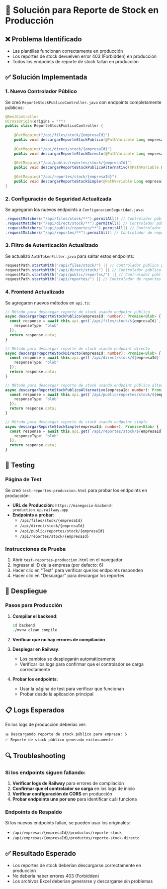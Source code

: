 # 🔧 Solución para Reporte de Stock en Producción

## ❌ Problema Identificado
- Las plantillas funcionan correctamente en producción
- Los reportes de stock devuelven error 403 (Forbidden) en producción
- Todos los endpoints de reporte de stock fallan en producción

## ✅ Solución Implementada

### 1. Nuevo Controlador Público
Se creó `ReporteStockPublicoController.java` con endpoints completamente públicos:

```java
@RestController
@CrossOrigin(origins = "*")
public class ReporteStockPublicoController {
    
    @GetMapping("/api/files/stock/{empresaId}")
    public void descargarReporteStockPublico(@PathVariable Long empresaId, HttpServletResponse response)
    
    @GetMapping("/api/direct/stock/{empresaId}")
    public void descargarReporteStockDirecto(@PathVariable Long empresaId, HttpServletResponse response)
    
    @GetMapping("/api/public/reportes/stock/{empresaId}")
    public void descargarReporteStockPublicoAlternativo(@PathVariable Long empresaId, HttpServletResponse response)
    
    @GetMapping("/api/reportes/stock/{empresaId}")
    public void descargarReporteStockSimple(@PathVariable Long empresaId, HttpServletResponse response)
}
```

### 2. Configuración de Seguridad Actualizada
Se agregaron los nuevos endpoints a `ConfiguracionSeguridad.java`:

```java
.requestMatchers("/api/files/stock/**").permitAll() // Controlador público para reporte de stock
.requestMatchers("/api/direct/stock/**").permitAll() // Controlador público directo para reporte de stock
.requestMatchers("/api/public/reportes/**").permitAll() // Controlador público para reportes
.requestMatchers("/api/reportes/**").permitAll() // Controlador de reportes completamente público
```

### 3. Filtro de Autenticación Actualizado
Se actualizó `AuthTokenFilter.java` para saltar estos endpoints:

```java
requestPath.startsWith("/api/files/stock/") || // Controlador público para reporte de stock
requestPath.startsWith("/api/direct/stock/") || // Controlador público directo para reporte de stock
requestPath.startsWith("/api/public/reportes/") || // Controlador público para reportes
requestPath.startsWith("/api/reportes/") || // Controlador de reportes completamente público
```

### 4. Frontend Actualizado
Se agregaron nuevos métodos en `api.ts`:

```typescript
// Método para descargar reporte de stock usando endpoint público
async descargarReporteStockPublico(empresaId: number): Promise<Blob> {
  const response = await this.api.get(`/api/files/stock/${empresaId}`, {
    responseType: 'blob'
  });
  return response.data;
}

// Método para descargar reporte de stock usando endpoint directo
async descargarReporteStockDirecto(empresaId: number): Promise<Blob> {
  const response = await this.api.get(`/api/direct/stock/${empresaId}`, {
    responseType: 'blob'
  });
  return response.data;
}

// Método para descargar reporte de stock usando endpoint público alternativo
async descargarReporteStockPublicoAlternativo(empresaId: number): Promise<Blob> {
  const response = await this.api.get(`/api/public/reportes/stock/${empresaId}`, {
    responseType: 'blob'
  });
  return response.data;
}

// Método para descargar reporte de stock usando endpoint simple
async descargarReporteStockSimple(empresaId: number): Promise<Blob> {
  const response = await this.api.get(`/api/reportes/stock/${empresaId}`, {
    responseType: 'blob'
  });
  return response.data;
}
```

## 🧪 Testing

### Página de Test
Se creó `test-reportes-produccion.html` para probar los endpoints en producción:

- **URL de Producción**: `https://minegocio-backend-production.up.railway.app`
- **Endpoints a probar**:
  - `/api/files/stock/{empresaId}`
  - `/api/direct/stock/{empresaId}`
  - `/api/public/reportes/stock/{empresaId}`
  - `/api/reportes/stock/{empresaId}`

### Instrucciones de Prueba
1. Abrir `test-reportes-produccion.html` en el navegador
2. Ingresar el ID de la empresa (por defecto: 6)
3. Hacer clic en "Test" para verificar que los endpoints responden
4. Hacer clic en "Descargar" para descargar los reportes

## 🚀 Despliegue

### Pasos para Producción
1. **Compilar el backend**:
   ```bash
   cd backend
   ./mvnw clean compile
   ```

2. **Verificar que no hay errores de compilación**

3. **Desplegar en Railway**:
   - Los cambios se desplegarán automáticamente
   - Verificar los logs para confirmar que el controlador se carga correctamente

4. **Probar los endpoints**:
   - Usar la página de test para verificar que funcionan
   - Probar desde la aplicación principal

## 📋 Logs Esperados

En los logs de producción deberías ver:
```
📊 Descargando reporte de stock público para empresa: 6
✅ Reporte de stock público generado exitosamente
```

## 🔍 Troubleshooting

### Si los endpoints siguen fallando:
1. **Verificar logs de Railway** para errores de compilación
2. **Confirmar que el controlador se carga** en los logs de inicio
3. **Verificar configuración de CORS** en producción
4. **Probar endpoints uno por uno** para identificar cuál funciona

### Endpoints de Respaldo
Si los nuevos endpoints fallan, se pueden usar los originales:
- `/api/empresas/{empresaId}/productos/reporte-stock`
- `/api/empresas/{empresaId}/productos/reporte-stock-directo`

## ✅ Resultado Esperado
- Los reportes de stock deberían descargarse correctamente en producción
- No debería haber errores 403 (Forbidden)
- Los archivos Excel deberían generarse y descargarse sin problemas
